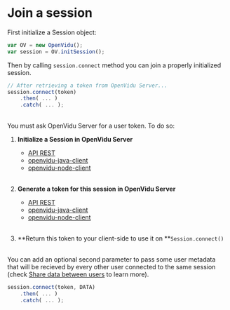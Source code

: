 # Join a session

First initialize a Session object:

```javascript
var OV = new OpenVidu();
var session = OV.initSession();
```

Then by calling `session.connect` method you can join a properly initialized session.

```javascript
// After retrieving a token from OpenVidu Server...
session.connect(token)
    .then( ... )
    .catch( ... );
```
<br>
You must ask OpenVidu Server for a user token. To do so:

1. **Initialize a Session in OpenVidu Server**
    - [API REST](/reference-docs/REST-API#post-apisessions)
    - [openvidu-java-client](/reference-docs/openvidu-java-client#create-a-session)
    - [openvidu-node-client](/reference-docs/openvidu-node-client#create-a-session)<br><br>

2. **Generate a token for this session in OpenVidu Server**
    - [API REST](/reference-docs/REST-API#post-apitokens)
    - [openvidu-java-client](/reference-docs/openvidu-java-client#generate-a-token)
    - [openvidu-node-client](/reference-docs/openvidu-node-client#generate-a-token)<br><br>

3. **Return this token to your client-side to use it on **`Session.connect()`<br><br>

You can add an optional second parameter to pass some user metadata that will be recieved by every other user connected to the same session (check [Share data between users](/cheatsheet/share-data/) to learn more).

```javascript
session.connect(token, DATA)
    .then( ... )
    .catch( ... );
```